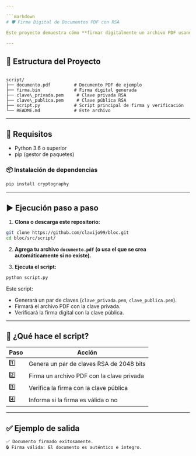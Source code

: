 ```yaml
---

```markdown
# 🛡️ Firma Digital de Documentos PDF con RSA

Este proyecto demuestra cómo **firmar digitalmente un archivo PDF usando RSA** y cómo verificar la firma utilizando criptografía de clave pública. Es un ejemplo práctico de cómo funcionan las firmas digitales en plataformas de gobierno electrónico, aplicaciones bancarias y sistemas seguros.

---
```


## 📁 Estructura del Proyecto

```

script/
├── documento.pdf         # Documento PDF de ejemplo
├── firma.bin             # Firma digital generada
├── clave\_privada.pem     # Clave privada RSA
├── clave\_publica.pem     # Clave pública RSA
├── script.py             # Script principal de firma y verificación
└── README.md             # Este archivo

````

---

## 🚀 Requisitos

- Python 3.6 o superior
- pip (gestor de paquetes)

### 📦 Instalación de dependencias

```bash
pip install cryptography
````

---

## ▶️ Ejecución paso a paso

1. **Clona o descarga este repositorio:**

```bash
git clone https://github.com/clavijo99/bloc.git
cd bloc/src/script/
```

2. **Agrega tu archivo `documento.pdf` (o usa el que se crea automáticamente si no existe).**

3. **Ejecuta el script:**

```bash
python script.py
```

Este script:

* Generará un par de claves (`clave_privada.pem`, `clave_publica.pem`).
* Firmará el archivo PDF con la clave privada.
* Verificará la firma digital con la clave pública.

---

## 🔐 ¿Qué hace el script?

| Paso | Acción                                    |
| ---- | ----------------------------------------- |
| 1️⃣  | Genera un par de claves RSA de 2048 bits  |
| 2️⃣  | Firma un archivo PDF con la clave privada |
| 3️⃣  | Verifica la firma con la clave pública    |
| 4️⃣  | Informa si la firma es válida o no        |

---

## ✅ Ejemplo de salida

```
✅ Documento firmado exitosamente.
🔒 Firma válida: El documento es auténtico e íntegro.
```

